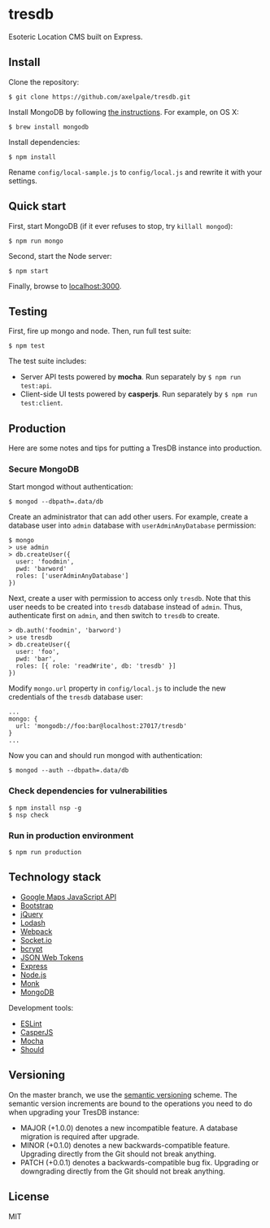 # tresdb

Esoteric Location CMS built on Express.

## Install

Clone the repository:

    $ git clone https://github.com/axelpale/tresdb.git

Install MongoDB by following [the instructions](https://www.mongodb.org/downloads). For example, on OS X:

    $ brew install mongodb

Install dependencies:

    $ npm install

Rename `config/local-sample.js` to `config/local.js` and rewrite it with your settings.

## Quick start

First, start MongoDB (if it ever refuses to stop, try `killall mongod`):

    $ npm run mongo

Second, start the Node server:

    $ npm start

Finally, browse to [localhost:3000](http://localhost:3000).

## Testing

First, fire up mongo and node. Then, run full test suite:

    $ npm test

The test suite includes:

- Server API tests powered by **mocha**. Run separately by `$ npm run test:api`.
- Client-side UI tests powered by **casperjs**. Run separately by `$ npm run test:client`.

## Production

Here are some notes and tips for putting a TresDB instance into production.

### Secure MongoDB

Start mongod without authentication:

    $ mongod --dbpath=.data/db

Create an administrator that can add other users. For example, create a database user into `admin` database with `userAdminAnyDatabase` permission:

    $ mongo
    > use admin
    > db.createUser({
      user: 'foodmin',
      pwd: 'barword'
      roles: ['userAdminAnyDatabase']
    })

Next, create a user with permission to access only `tresdb`. Note that this user needs to be created into `tresdb` database instead of `admin`. Thus, authenticate first on `admin`, and then switch to `tresdb` to create.

    > db.auth('foodmin', 'barword')
    > use tresdb
    > db.createUser({
      user: 'foo',
      pwd: 'bar',
      roles: [{ role: 'readWrite', db: 'tresdb' }]
    })

Modify `mongo.url` property in `config/local.js` to include the new credentials of the `tresdb` database user:

    ...
    mongo: {
      url: 'mongodb://foo:bar@localhost:27017/tresdb'
    }
    ...

Now you can and should run mongod with authentication:

    $ mongod --auth --dbpath=.data/db



### Check dependencies for vulnerabilities

    $ npm install nsp -g
    $ nsp check

### Run in production environment

    $ npm run production


## Technology stack

- [Google Maps JavaScript API](https://developers.google.com/maps/documentation/javascript/)
- [Bootstrap](http://getbootstrap.com/)
- [jQuery](https://jquery.com/)
- [Lodash](https://lodash.com/)
- [Webpack](https://webpack.github.io/)
- [Socket.io](http://socket.io/)
- [bcrypt](https://www.npmjs.com/package/bcryptjs)
- [JSON Web Tokens](https://github.com/auth0/node-jsonwebtoken)
- [Express](https://expressjs.com/)
- [Node.js](https://nodejs.org/en/)
- [Monk](https://github.com/Automattic/monk)
- [MongoDB](https://docs.mongodb.com/manual/)

Development tools:

- [ESLint](http://eslint.org/)
- [CasperJS](http://casperjs.org/)
- [Mocha](https://mochajs.org/)
- [Should](http://shouldjs.github.io/)


## Versioning

On the master branch, we use the [semantic versioning](http://semver.org/) scheme. The semantic version increments are bound to the operations you need to do when upgrading your TresDB instance:

- MAJOR (+1.0.0) denotes a new incompatible feature. A database migration is required after upgrade.
- MINOR (+0.1.0) denotes a new backwards-compatible feature. Upgrading directly from the Git should not break anything.
- PATCH (+0.0.1) denotes a backwards-compatible bug fix. Upgrading or downgrading directly from the Git should not break anything.


## License

MIT
